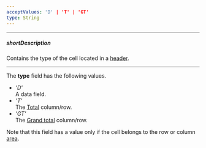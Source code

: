 ```yaml
---
acceptValues: 'D' | 'T' | 'GT'
type: String
---
```

---
##### shortDescription
Contains the type of the cell located in a [header](/concepts/05%20Widgets/PivotGrid/010%20Visual%20Elements/02%20Headers.md '/Documentation/Guide/Widgets/PivotGrid/Visual_Elements/#Headers').

---
The **type** field has the following values.

- *'D'*  
    A data field.
- *'T'*  
    The [Total](/concepts/05%20Widgets/PivotGrid/010%20Visual%20Elements/05%20Totals '/Documentation/Guide/Widgets/PivotGrid/Visual_Elements/#Totals') column/row.
- *'GT'*  
    The [Grand total](/concepts/05%20Widgets/PivotGrid/010%20Visual%20Elements/05%20Totals '/Documentation/Guide/Widgets/PivotGrid/Visual_Elements/#Totals') column/row.

Note that this field has a value only if the cell belongs to the row or column [area](/concepts/05%20Widgets/PivotGrid/020%20Fields%20and%20Areas/20%20Areas.md '/Documentation/Guide/Widgets/PivotGrid/Fields_and_Areas/#Areas').